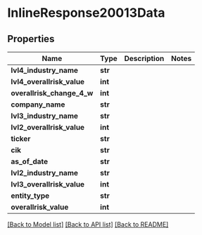 # InlineResponse20013Data

## Properties
Name | Type | Description | Notes
------------ | ------------- | ------------- | -------------
**lvl4_industry_name** | **str** |  | 
**lvl4_overallrisk_value** | **int** |  | 
**overallrisk_change_4_w** | **int** |  | 
**company_name** | **str** |  | 
**lvl3_industry_name** | **str** |  | 
**lvl2_overallrisk_value** | **int** |  | 
**ticker** | **str** |  | 
**cik** | **str** |  | 
**as_of_date** | **str** |  | 
**lvl2_industry_name** | **str** |  | 
**lvl3_overallrisk_value** | **int** |  | 
**entity_type** | **str** |  | 
**overallrisk_value** | **int** |  | 

[[Back to Model list]](../README.md#documentation-for-models) [[Back to API list]](../README.md#documentation-for-api-endpoints) [[Back to README]](../README.md)


